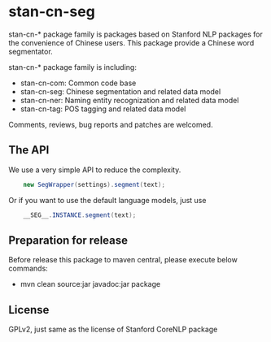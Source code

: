stan-cn-seg
===========

stan-cn-* package family is packages based on Stanford NLP packages for the
convenience of Chinese users. This package provide a Chinese word segmentator.

stan-cn-* package family is including:

* stan-cn-com: Common code base
* stan-cn-seg: Chinese segmentation and related data model
* stan-cn-ner: Naming entity recognization and related data model
* stan-cn-tag: POS tagging and related data model

Comments, reviews, bug reports and patches are welcomed.


The API
--------

We use a very simple API to reduce the complexity.

```java
    new SegWrapper(settings).segment(text);
```

Or if you want to use the default language models, just use

```java
    __SEG__.INSTANCE.segment(text);
```

Preparation for release
------------------------

Before release this package to maven central, please execute below commands:

* mvn clean source:jar javadoc:jar package

License
--------

GPLv2, just same as the license of Stanford CoreNLP package


